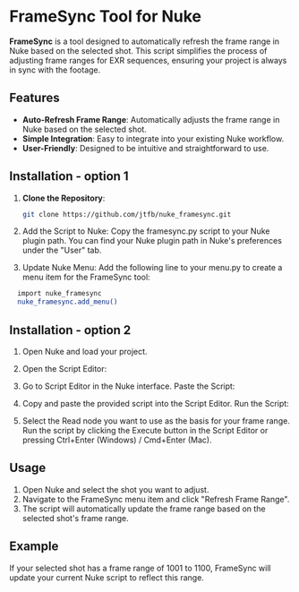 # FrameSync Tool for Nuke

**FrameSync** is a tool designed to automatically refresh the frame range in Nuke based on the selected shot. This script simplifies the process of adjusting frame ranges for EXR sequences, ensuring your project is always in sync with the footage.

## Features

- **Auto-Refresh Frame Range**: Automatically adjusts the frame range in Nuke based on the selected shot.
- **Simple Integration**: Easy to integrate into your existing Nuke workflow.
- **User-Friendly**: Designed to be intuitive and straightforward to use.

## Installation - option 1

1. **Clone the Repository**:
   ```bash
   git clone https://github.com/jtfb/nuke_framesync.git
2. Add the Script to Nuke: Copy the framesync.py script to your Nuke plugin path. You can find your Nuke plugin path in Nuke's preferences under the "User" tab.

3. Update Nuke Menu: Add the following line to your menu.py to create a menu item for the FrameSync tool:

```bash
  import nuke_framesync
  nuke_framesync.add_menu()
```
## Installation - option 2

1. Open Nuke and load your project.

2. Open the Script Editor:

3. Go to Script Editor in the Nuke interface.
Paste the Script:

4. Copy and paste the provided script into the Script Editor.
Run the Script:

5. Select the Read node you want to use as the basis for your frame range.
Run the script by clicking the Execute button in the Script Editor or pressing Ctrl+Enter (Windows) / Cmd+Enter (Mac).

## Usage
1. Open Nuke and select the shot you want to adjust.
2. Navigate to the FrameSync menu item and click "Refresh Frame Range".
3. The script will automatically update the frame range based on the selected shot's frame range.

## Example
If your selected shot has a frame range of 1001 to 1100, FrameSync will update your current Nuke script to reflect this range.
